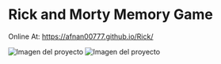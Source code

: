 # Rick and Morty Memory Game

Online At: https://afnan00777.github.io/Rick/

![Imagen del proyecto](https://juandagarcia.github.io/MemoryGame/img/readme.png)
![Imagen del proyecto](https://juandagarcia.github.io/MemoryGame/img/readme2.png)
